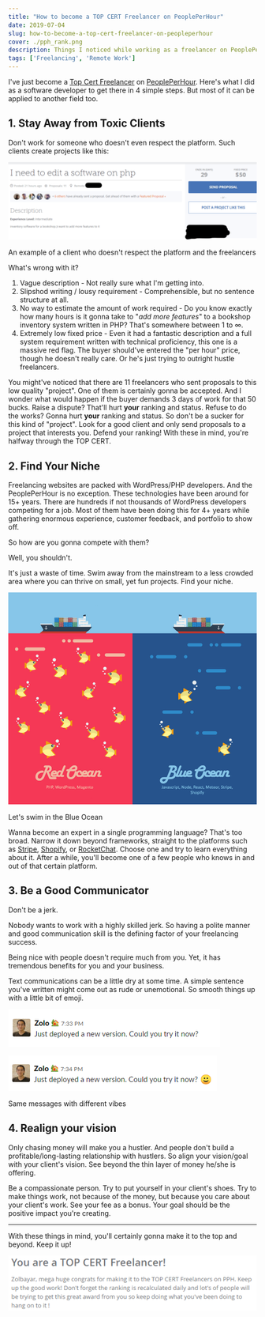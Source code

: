 ```yaml
---
title: "How to become a TOP CERT Freelancer on PeoplePerHour"
date: 2019-07-04
slug: how-to-become-a-top-cert-freelancer-on-peopleperhour
cover: ./pph_rank.png
description: Things I noticed while working as a freelancer on PeoplePerHour
tags: ['Freelancing', 'Remote Work']
---
```


I've just become a [Top Cert Freelancer](https://www.peopleperhour.com/freelancer/development-it/zolbayar-bayarsaikhan-software-developer-yqmmmvx) on [PeoplePerHour](https://www.peopleperhour.com/). Here's what I did as a software developer to get there in 4 simple steps. But most of it can be applied to another field too.

## 1\. Stay Away from Toxic Clients

Don't work for someone who doesn't even respect the platform. Such clients create projects like this:

![](./vague_project.png)

An example of a client who doesn't respect the platform and the freelancers

What's wrong with it?

1.  Vague description - Not really sure what I'm getting into.
2.  Slipshod writing / lousy requirement - Comprehensible, but no sentence structure at all.
3.  No way to estimate the amount of work required - Do you know exactly how many hours is it gonna take to "_add more features_" to a bookshop inventory system written in PHP? That's somewhere between 1 to ∞.
4.  Extremely low fixed price - Even it had a fantastic description and a full system requirement written with technical proficiency, this one is a massive red flag. The buyer should've entered the "per hour" price, though he doesn't really care. Or he's just trying to outright hustle freelancers.

You might've noticed that there are 11 freelancers who sent proposals to this low quality "project". One of them is certainly gonna be accepted. And I wonder what would happen if the buyer demands 3 days of work for that 50 bucks. Raise a dispute? That'll hurt **your** ranking and status. Refuse to do the works? Gonna hurt **your** ranking and status. So don't be a sucker for this kind of "project". Look for a good client and only send proposals to a project that interests you. Defend your ranking! With these in mind, you're halfway through the TOP CERT.

## 2\. Find Your Niche

Freelancing websites are packed with WordPress/PHP developers. And the PeoplePerHour is no exception. These technologies have been around for 15+ years. There are hundreds if not thousands of WordPress developers competing for a job. Most of them have been doing this for 4+ years while gathering enormous experience, customer feedback, and portfolio to show off.

So how are you gonna compete with them?

Well, you shouldn't.

It's just a waste of time. Swim away from the mainstream to a less crowded area where you can thrive on small, yet fun projects. Find your niche.

!["Red ocean on the left with many fishes. The caption says PHP, Wordpress, Magento. Blue ocean on the right with a few fishes. The caption says Javascript, Node, React, Meteor "](./blue-and-red-ocean.png)

Let's swim in the Blue Ocean

Wanna become an expert in a single programming language? That's too broad. Narrow it down beyond frameworks, straight to the platforms such as [Stripe](https://stripe.com/gb), [Shopify](https://shopify.com/), or [RocketChat](https://rocket.chat/). Choose one and try to learn everything about it. After a while, you'll become one of a few people who knows in and out of that certain platform.

## 3\. Be a Good Communicator

Don't be a jerk.

Nobody wants to work with a highly skilled jerk. So having a polite manner and good communication skill is the defining factor of your freelancing success.

Being nice with people doesn't require much from you. Yet, it has tremendous benefits for you and your business.

Text communications can be a little dry at some time. A simple sentence you've written might come out as rude or unemotional. So smooth things up with a little bit of emoji.

!["Slack message with a simple question"](./image-1.png)

!["Slack message with a simple question with a smiley emoji"](./image-2.png)

Same messages with different vibes

## 4\. Realign your vision

Only chasing money will make you a hustler. And people don't build a profitable/long-lasting relationship with hustlers. So align your vision/goal with your client's vision. See beyond the thin layer of money he/she is offering.

Be a compassionate person. Try to put yourself in your client's shoes. Try to make things work, not because of the money, but because you care about your client's work. See your fee as a bonus. Your goal should be the positive impact you're creating.

* * *

With these things in mind, you'll certainly gonna make it to the top and beyond. Keep it up!

![](./image-3.png)